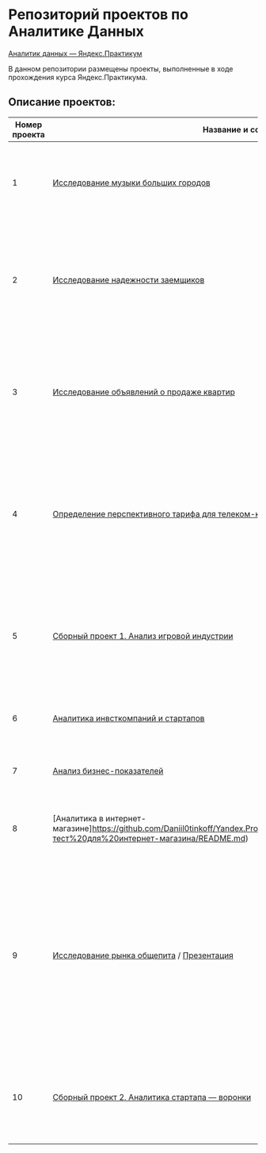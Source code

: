 # Репозиторий проектов по Аналитике Данных

[Аналитик данных — Яндекс.Практикум](https://praktikum.yandex.ru/data-analyst/)

В данном репозитории размещены проекты, выполненные в ходе прохождения курса Яндекс.Практикума.

## Описание проектов:
| Номер проекта | Название и ссылка | О чем проект                                                     |
|---------------|-------------------|------------------------------------------------------------------|
|1              |[Исследование музыки больших городов](https://github.com/Daniil0tinkoff/Yandex.Projects/blob/main/01_Исследование%20пользователей%20Яндекс.Музыки/README.md)|Сравниваем, что и в каком режиме слушают жители. Исследуем предпочтения и поведение пользователей Яндекс.Музыки|
|2              |[Исследование надежности заемщиков](https://github.com/Daniil0tinkoff/Yandex.Projects/blob/main/02_Исследование%20надёжности%20заёмщиков/README.md)|Разбираемся, влияет ли семейное положение и количество детей клиента на факт погашения кредита в срок. Входные данные от банка — статистика о платёжеспособности клиентов|
|3              |[Исследование объявлений о продаже квартир](https://github.com/Daniil0tinkoff/Yandex.Projects/blob/main/03_Исследование%20объявлений%20о%20продаже%20квартир/README.md)| У нас есть архив объявлений о продаже квартир в Санкт-Петербурге и соседних населённых пунктов за несколько лет. Определяем рыночную стоимость объектов недвижимости|
|4              |[Определение перспективного тарифа для телеком-компании](https://github.com/Daniil0tinkoff/Yandex.Projects/blob/main/04_Определение%20перспективного%20тарифа%20для%20телеком-компании/README.md)|Делаем предварительный анализ тарифов на небольшой выборке клиентов. В распоряжении есть данные 500 пользователей. Нужно проанализировать поведение клиентов и сделать вывод — какой тариф лучше|
|5              |[Сборный проект 1. Анализ игровой индустрии](https://github.com/Daniil0tinkoff/Yandex.Projects/blob/main/05_Анализ%20интернет-магазина%20компьютерных%20игр/README.md)|Выявляем определяющие успешность игры закономерности. Это позволит сделать ставку на потенциально популярный продукт и спланировать рекламные кампании|
|6              |[Аналитика инвсткомпаний и стартапов](https://github.com/Daniil0tinkoff/Yandex.Projects/blob/main/06_SQL_Анализ%20инвесткомпаний%20и%20стартапов/README.md)|Изучаем базу данных и анализируем инвст компании и стартапы|
|7              |[Анализ бизнес-показателей](https://github.com/Daniil0tinkoff/Yandex.Projects/blob/main/07_Анализ%20бизнес%20показателей%20развлекательного%20приложения%20Procrastinate%20Pro%2B/procrastinate_pro_project.ipynb)|Анализ бизнес показателей развлекательного приложения Procrastinate Pro+|
|8              |[Аналитика в интернет-магазине]https://github.com/Daniil0tinkoff/Yandex.Projects/blob/main/08_Аналитика%20и%20AB-тест%20для%20интернет-магазина/README.md)|В этом проекте мы приоритизируем гипотезы, запускаем A/B-тест и анализируем результаты|
|9              |[Исследование рынка общепита](https://github.com/Kvazzart/Yandex.Praktikum_DA/blob/main/09_Рынок%20заведений%20общественного%20питания%20Москвы/Presentation.pptx.pdf) / [Презентация](https://github.com/Daniil0tinkoff/Yandex.Projects/blob/main/09_Рынок%20заведений%20общественного%20питания%20Москвы/README.md)|Открываем кафе — оно оригинальное, гостей должны обслуживать роботы. Вместе с партнёрами мы решились обратиться к инвесторам. Их интересует текущее положение дел на рынке — сможете ли вы снискать популярность на долгое время, когда все зеваки насмотрятся на роботов-официантов?|
|10             |[Сборный проект 2. Аналитика стартапа — воронки](https://github.com/Daniil0tinkoff/Yandex.Projects/blob/main/10_Изучение%20воронки%20продаж%20продуктов%20питания%20для%20пользователей%20мобильного%20приложения/README.md)|Разбираемся, как ведут себя пользователи нашего мобильного приложения. Изучаем воронку продаж. Узнаем, как пользователи доходят до покупки|
